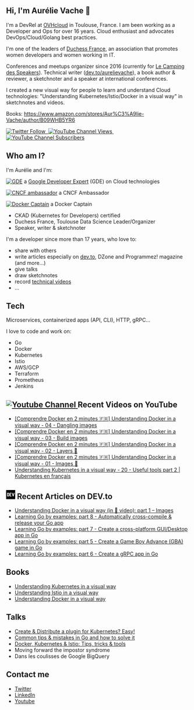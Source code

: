 ## Hi, I'm Aurélie Vache 👋

I'm a DevRel at [OVHcloud](https://www.ovhcloud.com/fr/) in Toulouse, France.
I am been working as a Developer and Ops for over 16 years. Cloud enthusiast and advocates DevOps/Cloud/Golang best practices. 

I'm one of the leaders of [Duchess France](https://www.duchess-france.org/), an association that promotes women developers and women working in IT.

Conferences and meetups organizer since 2016 (currently for [Le Camping des Speakers](https://camping-speakers.fr/)). Technical writer ([dev.to/aurelievache](https://dev.to/aurelievache/)), a book author & reviewer, a sketchnoter and a speaker at international conferences.

I created a new visual way for people to learn and understand Cloud technologies: "Understanding Kubernetes/Istio/Docker in a visual way" in sketchnotes and videos.

Books: https://www.amazon.com/stores/Aur%C3%A9lie-Vache/author/B09WHB5YR6

<a href="https://twitter.com/aurelievache"><img alt="Twitter Follow" src="https://img.shields.io/twitter/follow/aurelievache?label=Twitter&style=for-the-badge&logo=twitter&color=1DA1F2"> &nbsp;<a href="https://www.youtube.com/c/AurelieVache"><img alt="YouTube Channel Views" src="https://img.shields.io/youtube/channel/views/UCrRk0kOP58lBMl9B8ZS8Vlg?style=for-the-badge&logo=youtube&label=YOUTUBE VIEWS">&nbsp;<img alt="YouTube Channel Subscribers" src="https://img.shields.io/youtube/channel/subscribers/UCrRk0kOP58lBMl9B8ZS8Vlg?style=for-the-badge&logo=youtube&label=YOUTUBE"></a>

## Who am I?

I'm Aurélie and I'm:

<a href=""><img src="https://developers.google.com/profile/badges/community/gde/badge.svg" alt="GDE" style="width:120px;"/></a> a [Google Developer Expert](https://developers.google.com/community/experts/directory) (GDE) on Cloud technologies
 
<a href="https://www.cncf.io/people/ambassadors/"><img src="https://www.cncf.io/wp-content/uploads/2020/08/cncf_ambassador-768x628-1.png" alt="CNCF ambassador" style="width:120px;"/></a> a CNCF Ambassador
  
<a href="https://www.docker.com/community/captains
"><img src="https://avatars.githubusercontent.com/u/18412632?s=200&v=4" alt="Docker Captain" style="width:120px;"/></a> a Docker Captain
  
* CKAD (Kubernetes for Developers) certified
* Duchess France, Toulouse Data Science Leader/Organizer
* Speaker, writer & sketchnoter

I'm a developer since more than 17 years, who love to:
* share with others
* write articles especially on [dev.to](https://dev.to/aurelievache), DZone and Programmez! magazine (and more...)
* give talks
* draw sketchnotes
* record [technical videos](https://www.youtube.com/channel/UCrRk0kOP58lBMl9B8ZS8Vlg)
* ...

## Tech

Microservices, containerized apps (API, CLI), HTTP, gRPC...

I love to code and work on:
* Go
* Docker
* Kubernetes
* Istio
* AWS/GCP
* Terraform
* Prometheus
* Jenkins

 ## <a href="https://www.youtube.com/channel/UCrRk0kOP58lBMl9B8ZS8Vlg"><img src="https://cdn.worldvectorlogo.com/logos/youtube-icon.svg" title="YouTube ChannelDocker" alt="Youtube Channel" width="30"/> </a>Recent Videos on YouTube
 
<!-- YOUTUBE-VIDEOS-LIST:START -->
- [[Comprendre Docker en 2 minutes 🇫🇷] Understanding Docker in a visual way - 04 - Dangling images](https://www.youtube.com/watch?v=JygkQiKzve8)
- [[Comprendre Docker en 2 minutes 🇫🇷] Understanding Docker in a visual way - 03 - Build images](https://www.youtube.com/watch?v=3IFixKo9b5I&t=4s)
- [[Comprendre Docker en 2 minutes 🇫🇷] Understanding Docker in a visual way - 02 - Layers 🍰](https://www.youtube.com/watch?v=zdFFRQuKgrQ)
- [[Comprendre Docker en 2 minutes 🇫🇷] Understanding Docker in a visual way - 01 - Images 🎂](https://www.youtube.com/watch?v=3hol91BkYHU&t=8s)
- [Understanding Kubernetes in a visual way - 20 - Useful tools part 2 | Kubernetes en français](https://www.youtube.com/watch?v=M9CN-VEBcME)
<!-- YOUTUBE-VIDEOS-LIST:END -->
  
## <a href="https://dev.to/aurelievache"><img src="https://github.com/FrancescoXX/FrancescoXX/blob/main/dev-black.png" title="DEV" alt="DEV" width="25"/></a> Recent Articles on DEV.to
 <!-- DEVTO-BLOG-LIST:START -->
- [Understanding Docker in a visual way (in 🎥 video): part 1 – Images ](https://dev.to/aurelievache/understanding-docker-in-a-visual-way-in-video-part-1-images-4fbn)
- [Learning Go by examples: part 8 - Automatically cross-compile & release your Go app ](https://dev.to/aurelievache/learning-go-by-examples-part-8-automatically-cross-compile-release-your-go-app-457a)
- [Learning Go by examples: part 7 - Create a cross-platform GUI/Desktop app in Go ](https://dev.to/aurelievache/learning-go-by-examples-part-7-create-a-cross-platform-gui-desktop-app-in-go-44j1)
- [Learning Go by examples: part 5 - Create a Game Boy Advance (GBA) game in Go ](https://dev.to/aurelievache/learning-go-by-examples-part-5-create-a-game-boy-advance-gba-game-in-go-5944)
- [Learning Go by examples: part 6 - Create a gRPC app in Go ](https://dev.to/aurelievache/learning-go-by-examples-part-6-create-a-grpc-app-in-go-2ja3)
<!-- DEVTO-BLOG-LIST:END -->
 
## Books

* [Understanding Kubernetes in a visual way](https://gumroad.com/aurelievache#uCxcr)
* [Understanding Istio in a visual way](https://gumroad.com/aurelievache#vJYhM)
* [Understanding Docker in a visual way](https://gumroad.com/aurelievache#YTLzM)

## Talks

* [Create & Distribute a plugin for Kubernetes? Easy!](http://bit.ly/kubernetes-plugin-krew)
* [Common tips & mistakes in Go and how to solve it](https://docs.google.com/presentation/d/1RIzB0mW7XbaoarZVoRQREPE4ZBEY9wsbaGE97Ju6G-U/)
* [Docker, Kubernetes & Istio: Tips, tricks & tools](http://bit.ly/docker-k8s-Istio-tips-tricks)
* Moving forward the impostor syndrome
* Dans les coulisses de Google BigQuery

## Contact me

* [Twitter](https://twitter.com/aurelievache)
* [LinkedIn](https://www.linkedin.com/in/aurelievache/)
* [Youtube](https://www.youtube.com/channel/UCrRk0kOP58lBMl9B8ZS8Vlg)
